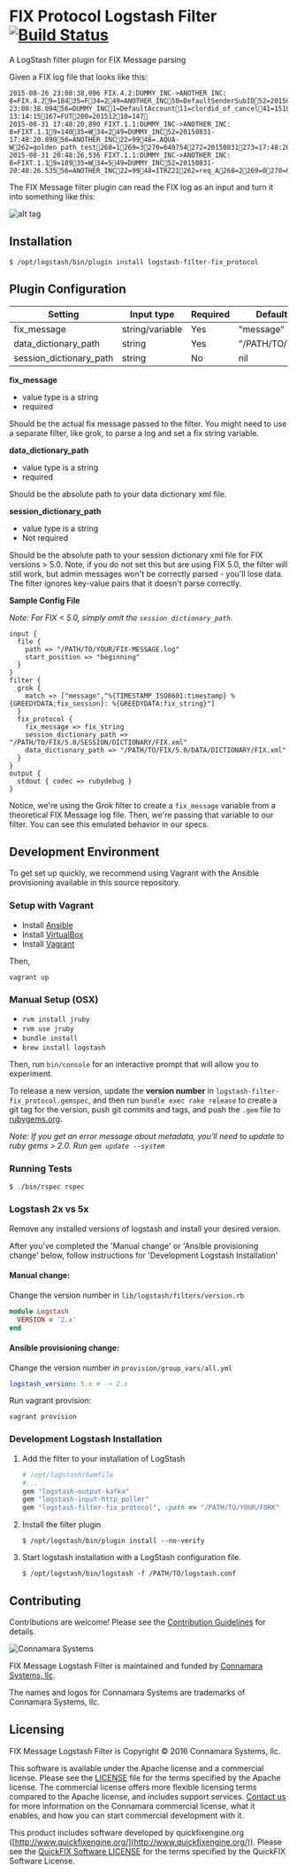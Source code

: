 # FIX Protocol Logstash Filter [![Build Status](https://travis-ci.org/connamara/logstash-filter-fix_protocol.svg?branch=master)](https://travis-ci.org/connamara/logstash-filter-fix_protocol)

A LogStash filter plugin for FIX Message parsing

Given a FIX log file that looks like this:

```
2015-08-26 23:08:38,096 FIX.4.2:DUMMY_INC->ANOTHER_INC: 8=FIX.4.29=18435=F34=249=ANOTHER_INC50=DefaultSenderSubID52=20150826-23:08:38.09456=DUMMY_INC1=DefaultAccount11=clordid_of_cancel41=15101256954=155=ITER60=20250407-13:14:15167=FUT200=20151210=147
2015-08-31 17:48:20,890 FIXT.1.1:DUMMY_INC->ANOTHER_INC: 8=FIXT.1.19=14035=W34=249=DUMMY_INC52=20150831-17:48:20.89056=ANOTHER_INC22=9948=.AQUA-W262=golden_path_test268=1269=3270=640754272=20150831273=17:48:20.88210=070
2015-08-31 20:48:26,536 FIXT.1.1:DUMMY_INC->ANOTHER_INC: 8=FIXT.1.19=18935=W34=549=DUMMY_INC52=20150831-20:48:26.53556=ANOTHER_INC22=9948=ITRZ21262=req_A268=2269=0270=0.01005271=10272=20150831273=20:48:26.514269=1270=0.0101271=2272=20150831273=20:48:26.51410=123
```

The FIX Message filter plugin can read the FIX log as an input and turn it into something like this:

![alt tag](http://i.imgur.com/gkeStss.png)

## Installation
```
$ /opt/logstash/bin/plugin install logstash-filter-fix_protocol
```

## Plugin Configuration

| Setting                 | Input type      | Required | Default Value      |
| ----------------------- | ----------------| ---------| ------------------ |
| fix_message             | string/variable | Yes      | "message"          |
| data_dictionary_path    | string          | Yes      | "/PATH/TO/YOUR/DD" |
| session_dictionary_path | string          | No       | nil                |

**fix_message**
+ value type is a string
+ required

Should be the actual fix message passed to the filter. You might need to use a separate filter, like grok, to parse a log and set a fix string variable.

**data_dictionary_path**
+ value type is a string
+ required

Should be the absolute path to your data dictionary xml file.

**session_dictionary_path**
+ value type is a string
+ Not required

Should be the absolute path to your session dictionary xml file for FIX versions > 5.0. Note, if you do not set this but are using FIX 5.0, the filter will still work, but admin messages won't be correctly parsed - you'll lose data. The filter ignores key-value pairs that it doesn't parse correctly.

**Sample Config File**

*Note: For FIX < 5.0, simply omit the `session_dictionary_path`.*

```
input {
  file {
    path => "/PATH/TO/YOUR/FIX-MESSAGE.log"
    start_position => "beginning"
  }
}
filter {
  grok {
    match => ["message","%{TIMESTAMP_ISO8601:timestamp} %{GREEDYDATA:fix_session}: %{GREEDYDATA:fix_string}"]
  }
  fix_protocol {
    fix_message => fix_string
    session_dictionary_path => "/PATH/TO/FIX/5.0/SESSION/DICTIONARY/FIX.xml"
    data_dictionary_path => "/PATH/TO/FIX/5.0/DATA/DICTIONARY/FIX.xml"
  }
}
output {
  stdout { codec => rubydebug }
}

```

Notice, we're using the Grok filter to create a `fix_message` variable from a theoretical FIX Message log file. Then, we're passing that variable to our filter. You can see this emulated behavior in our specs.

## Development Environment

To get set up quickly, we recommend using Vagrant with the Ansible provisioning available in this source repository.

### Setup with Vagrant

* Install [Ansible](http://www.ansible.com/)
* Install [VirtualBox](https://www.virtualbox.org)
* Install [Vagrant](http://www.vagrantup.com/)

Then,

```
vagrant up
```

### Manual Setup (OSX)
+ `rvm install jruby`
+ `rvm use jruby`
+ `bundle install`
+ `brew install logstash`

Then, run `bin/console` for an interactive prompt that will allow you to experiment.

To release a new version, update the **version number** in `logstash-filter-fix_protocol.gemspec`, and then run `bundle exec rake release` to create a git tag for the version, push git commits and tags, and push the `.gem` file to [rubygems.org](https://rubygems.org).

*Note: If you get an error message about metadata, you'll need to update to ruby gems > 2.0. Run `gem update --system`*

### Running Tests

```
$ ./bin/rspec rspec
```

### Logstash 2x vs 5x

Remove any installed versions of logstash and install your desired version.

After you've completed the 'Manual change' or 'Ansible provisioning change' below, follow instructions for 'Development Logstash Installation'

#### Manual change:

Change the version number in `lib/logstash/filters/version.rb` 

```ruby
module Logstash
  VERSION = '2.x'
end
```

#### Ansible provisioning change:

Change the version number in `provision/group_vars/all.yml`

```yml
logstash_version: 5.x # -> 2.x
```

Run vagrant provision:

```
vagrant provision
```

### Development Logstash Installation

1. Add the filter to your installation of LogStash

    ```ruby
    # /opt/logstash/Gemfile
    #...
    gem "logstash-output-kafka"
    gem "logstash-input-http_poller"
    gem "logstash-filter-fix_protocol", :path => "/PATH/TO/YOUR/FORK"
    ```

2. Install the filter plugin

    ```
    $ /opt/logstash/bin/plugin install --no-verify
    ```

3. Start logstash installation with a LogStash configuration file.

    ```
    $ /opt/logstash/bin/logstash -f /PATH/TO/logstash.conf
    ```

## Contributing

Contributions are welcome!  Please see the [Contribution Guidelines](CONTRIBUTING.md) for details.

![Connamara Systems](http://www.connamara.com/wp-content/uploads/2016/01/connamara_logo_dark.png)

FIX Message Logstash Filter is maintained and funded by [Connamara Systems, llc](http://connamara.com).

The names and logos for Connamara Systems are trademarks of Connamara Systems, llc.

## Licensing

FIX Message Logstash Filter is Copyright © 2016 Connamara Systems, llc.

This software is available under the Apache license and a commercial license.  Please see the [LICENSE](LICENSE.txt) file for the terms specified by the Apache license.  The commercial license offers more flexible licensing terms compared to the Apache license, and includes support services.  [Contact us](mailto:info@connamara.com) for more information on the Connamara commercial license, what it enables, and how you can start commercial development with it.

This product includes software developed by quickfixengine.org ([http://www.quickfixengine.org/](http://www.quickfixengine.org/)). Please see the [QuickFIX Software LICENSE](QUICKFIX_LICENSE.txt) for the terms specified by the QuickFIX Software License.
